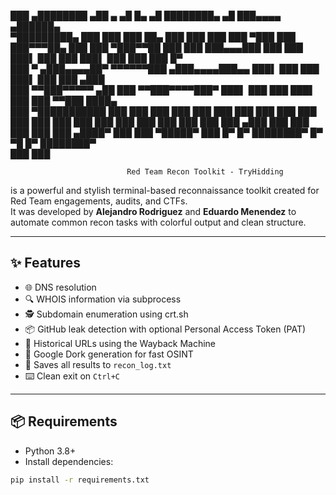 


 ███        ▄████████ ▄██   ▄      ▄█    █▄     ▄█  ████████▄   ▄█  ███▄▄▄▄      ▄██████▄  
▀█████████▄   ███    ███ ███   ██▄   ███    ███   ███  ███   ▀███ ███  ███▀▀▀██▄   ███    ███ 
   ▀███▀▀██   ███    ███ ███▄▄▄███   ███    ███   ███▌ ███    ███ ███▌ ███   ███   ███    █▀  
    ███   ▀  ▄███▄▄▄▄██▀ ▀▀▀▀▀▀███  ▄███▄▄▄▄███▄▄ ███▌ ███    ███ ███▌ ███   ███  ▄███        
    ███     ▀▀███▀▀▀▀▀   ▄██   ███ ▀▀███▀▀▀▀███▀  ███▌ ███    ███ ███▌ ███   ███ ▀▀███ ████▄  
    ███     ▀███████████ ███   ███   ███    ███   ███  ███    ███ ███  ███   ███   ███    ███ 
    ███       ███    ███ ███   ███   ███    ███   ███  ███   ▄███ ███  ███   ███   ███    ███ 
   ▄████▀     ███    ███  ▀█████▀    ███    █▀    █▀   ████████▀  █▀    ▀█   █▀    ████████▀  
              ███    ███                                       

                              Red Team Recon Toolkit - TryHidding

is a powerful and stylish terminal-based reconnaissance toolkit created for Red Team engagements, audits, and CTFs.  
It was developed by **Alejandro Rodriguez** and **Eduardo Menendez** to automate common recon tasks with colorful output and clean structure.

---

## ✨ Features

- 🌐 DNS resolution
- 🔍 WHOIS information via subprocess
- 🕵️ Subdomain enumeration using crt.sh
- 📦 GitHub leak detection with optional Personal Access Token (PAT)
- 📜 Historical URLs using the Wayback Machine
- 🔎 Google Dork generation for fast OSINT
- 💾 Saves all results to `recon_log.txt`
- ⌨️ Clean exit on `Ctrl+C`

---

## 📦 Requirements

- Python 3.8+
- Install dependencies:

```bash
pip install -r requirements.txt
